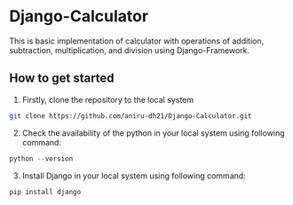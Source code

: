 # Django-Calculator
This is basic implementation of calculator with operations of addition, subtraction, multiplication, and division using Django-Framework.

## How to get started

1. Firstly, clone the repository to the local system
``` bash
git clone https://github.com/aniru-dh21/Django-Calculator.git
```

2. Check the availability of the python in your local system using following command:
``` py
python --version
```

3. Install Django in your local system using following command:
```
pip install django
```
